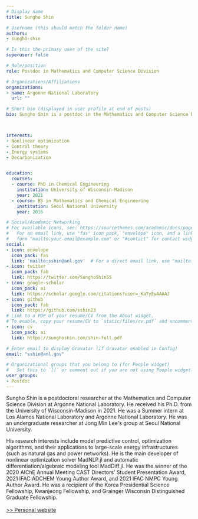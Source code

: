 ```yaml
---
# Display name
title: Sungho Shin

# Username (this should match the folder name)
authors:
- sungho-shin

# Is this the primary user of the site?
superuser: false

# Role/position
role: Postdoc in Mathematics and Computer Science Division

# Organizations/Affiliations
organizations:
- name: Argonne National Laboratory
  url: ""

# Short bio (displayed in user profile at end of posts)
bio: Sungho Shin is a postdoc in the Mathematics and Computer Science Division at Argonne National Laboratory. His research interests include model predictive control, optimization algorithms, and their applications to large-scale energy infrastructures (such as natural gas and power networks).



interests:
- Nonlinear optimization
- Control theory
- Energy systems
- Decarbonization


education:
  courses:
  - course: PhD in Chemical Engineering
    institution: University of Wisconsin-Madison
    year: 2021
  - course: BS in Mathematics and Chemical Engineering
    institution: Seoul National University
    year: 2016

# Social/Academic Networking
# For available icons, see: https://sourcethemes.com/academic/docs/page-builder/#icons
#   For an email link, use "fas" icon pack, "envelope" icon, and a link in the
#   form "mailto:your-email@example.com" or "#contact" for contact widget.
social:
- icon: envelope
  icon_pack: fas
  link: 'mailto:sshin@anl.gov'  # For a direct email link, use "mailto:test@example.org".
- icon: twitter
  icon_pack: fab
  link: https://twitter.com/SunghoShinSS
- icon: google-scholar
  icon_pack: ai
  link: https://scholar.google.com/citations?user=_KaTyEwAAAAJ
- icon: github
  icon_pack: fab
  link: https://github.com/sshin23
# Link to a PDF of your resume/CV from the About widget.
# To enable, copy your resume/CV to `static/files/cv.pdf` and uncomment the lines below.
- icon: cv
  icon_pack: ai
  link: https://sunghoshin.com/shin-full.pdf

# Enter email to display Gravatar (if Gravatar enabled in Config)
email: "sshin@anl.gov"

# Organizational groups that you belong to (for People widget)
#   Set this to `[]` or comment out if you are not using People widget.
user_groups:
- Postdoc
---
```


Sungho Shin is a postdoctoral researcher at the Mathematics and Computer Science Division at Argonne National Laboratory. He received his Ph.D. from the University of Wisconsin-Madison in 2021. He was a Summer intern at Los Alamos National Laboratory and Argonne National Laboratory. He was an undergraduate researcher at Jong Min Lee's group at Seoul National University. 

His research interests include model predictive control, optimization algorithms, and their applications to large-scale energy infrastructures (such as natural gas and power networks). He is the main developer of nonlinear optimization solver MadNLP.jl and automatic differentiation/algebraic modeling tool MadDiff.jl. He was the winner of the 2020 AIChE Annual Meeting CAST Directors’ Student Presentation Award, 2021 IFAC ADCHEM Young Author Award, and 2021 IFAC NMPC Young Author Award. He was a recipient of the Korea Presidential Science Fellowship, Kwanjeong Fellowship, and Grainger Wisconsin Distinguished Graduate Fellowship.
\
\
[>> Personal website](https://sunghoshin.com/)
